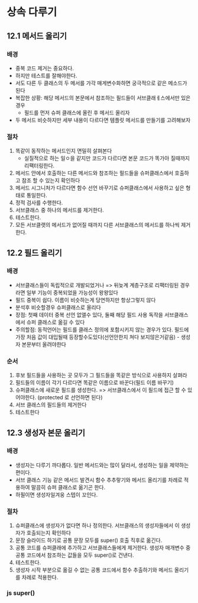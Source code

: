 # 상속 다루기
## 12.1 메서드 올리기

### 배경 
 - 중복 코드 제거는 중요하다.
 - 하지만 테스트를 잘해야한다. 
 - 서도 다른 두 클래스의 두 메서를 가각 매게변수화하면 궁극적으로 같은 메소드가 된다
 - 복잡한 상황: 해당 메서드의 본문에서 참조하는 필드들이 서브클래ㅔ스에서만 있은 경우
   - 필드를 먼저 슈퍼 클래스에 올린 후 메서드 올리자
 - 두 메서드 비슷하지만 세부 내용이 다르다면 템플릿 메서드를 만들기를 고려해보자

### 절차
 1) 똑같이 동작하는 메서드인지 면밀히 살펴본다
    - 실질적으로 하는 일ㅇ을 같지만 코드가 다르다면 본문 코드가 똑가아 질때까지 리팩터링한다.
 2) 메서드 안에서 호출하는 다른 메서드와 참조하는 필드들을 슈퍼클래스에서 호출하고 참조 할 수 있는지 확인하다
 3) 메서드 시그니처가 다르다면 함수 선언 바꾸기로 슈퍼클래스에서 사용하고 싶은 형태로 통일한다.
 4) 정적 검사를 수행한다.
 5) 서브클래스 중 하나의 메서드를 제거한다.
 6) 테스트한다.
 7) 모든 서브클랫의 메서드가 없어질 때까지 다른 서브클래스의 메서드를 하나씩 제거한다.

## 12.2 필드 올리기

### 배경
 - 서브클래스들이 독립적으로 개발되었거나 => 뒤늦계 계층구조로 리팩터링된 경우라면 일부 기능이 중복되었을 가능성이 왕왕있다
 - 필드 중복이 쉽다. 이름이 비슷하는게 당연하지만 항상그렇지 않다
 - 분석후 비슷할경우 슈퍼클래스로 올리다
 - 장점: 첫째 데이터 중복 선언 없앨수 있다, 둘째 해당 필드 사용 독작을 서브클래스에서 슈퍼 클래스로 옮길 수 있다
 - 주의할점: 동적언어는 필드를 클래스 정의에 포함시키지 않는 경우가 있다. 필드에 가장 처음 값이 대입될때 등장할수도있다(선언안한지 쳐다 보지않은거같음) - 생성자 본문부터 올려야한다

### 순서
 1) 후보 필드들을 사용하는 곳 모두가 그 필드들을 똑같은 방식으로 사용하지 살펴라
 2) 필드들의 이름이 각기 다르다면 똑같은 이름으로 바꾼다(필드 이름 바꾸기)
 3) 슈퍼클래스에 새로운 필드를 생성한다.
    => 서브클래스에서 이 필드에 접근 할 수 있어야한다. (protected 로 선언하면 된다)
 4) 서브 클래스의 필드들의 제거한다
 5) 테스트한다
 
## 12.3 생성자 본문 올리기

### 배경
 - 생성자는 다루기 까다롭다. 일반 메서드와는 많이 달라서, 생성하는 일을 제약하는 편이다.
 - 서브 클래스 기능 같은 메서드 발견시 함수 추추랗기와 메서드 올리기를 차례로 적용하여 말끔히 슈퍼 클래스로 옮기곤 한다.
 - 하필이면 생성자일겨웅 스텝이 꼬인다.

### 절차
 1) 슈퍼클래스에 생성자가 없다면 하나 정의한다. 서브클래스의 생성자들에서 이 생성자가 호출되는지 확인하다
 2) 문장 슬라이드 하기로 공통 문장 모두를 super() 호출 직후로 옮긴다.
 3) 공통 코드를 슈퍼클래에 추가하고 서브클래스들에게 제거한다. 생성자 매개변수 중 공통 코드에서 참조하는 값들을 모두 super()로 건낸다.
 4) 테스트한다.
 5) 생성자 시작 부분으로 옮길 수 없는 공통 코드에서 함수 추출하기와 메서드 올리기를 차례로 적용한다.

### js super()
